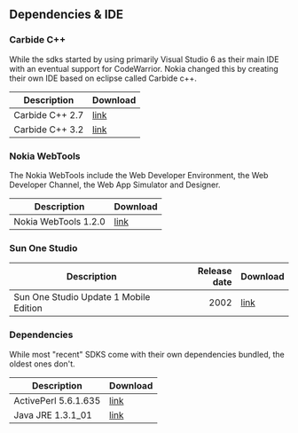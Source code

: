 ## Dependencies & IDE

### Carbide C++

While the sdks started by using primarily Visual Studio 6 as their main IDE with an eventual support for CodeWarrior. Nokia changed this by creating their own IDE based on eclipse called Carbide c++.

| Description     | Download |
|-----------------|----------|
| Carbide C++ 2.7 | [link](https://mega.nz/#!O1MmCZbD!1BqQIOU_jkdolg3GWORzKljYhAq53asfFDGouY8rrHU) |
| Carbide C++ 3.2 | [link](https://mega.nz/#!Kt1wkArK!Aylrqj6x7LOw5DxdfJGbEeRK114698t-FuTV3MVzxSA) |


### Nokia WebTools

The Nokia WebTools include the Web Developer Environment, the Web Developer Channel, the Web App Simulator and Designer. 

| Description          | Download |
|----------------------|----------|
| Nokia WebTools 1.2.0 | [link](https://mega.nz/#!yx0VEayA!HBC-cGWVwX_Pymxwb4_YGCt8KmrDxteHZZm2chAHImk) |


### Sun One Studio

| Description                            | Release date  | Download |
|----------------------------------------|--------------:|----------|
| Sun One Studio Update 1 Mobile Edition |          2002 | [link](https://mega.nz/#!m0dWARKD!_n9hvxYR8V1HxcrnyMptfDhUcgO3Coo82M_NovgPT7M) |


### Dependencies

While most "recent" SDKS come with their own dependencies bundled, the oldest ones don't.

| Description     | Download |
|-----------------|----------|
| ActivePerl 5.6.1.635 | [link](https://mega.nz/#!i182nTbb!SVwZnLumFSdlLOT2erXBn_Rs7akTx9cFG2FQAOMLxWk) |
| Java JRE 1.3.1_01 | [link](http://www.oracle.com/technetwork/java/javasebusiness/downloads/java-archive-downloads-javase13-419413.html) |
